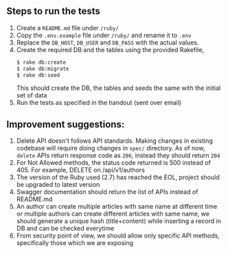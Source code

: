 ## Steps to run the tests

1. Create a `README.md` file under `/ruby/`
2. Copy the `.env.example` file under `/ruby/` and rename it to `.env`
3. Replace the `DB_HOST`, `DB_USER` and `DB_PASS` with the actual values.
4. Create the required DB and the tables using the provided Rakefile,
   ```bash
   $ rake db:create
   $ rake db:migrate
   $ rake db:seed
   ```
   This should create the DB, the tables and seeds the same with the initial set of data
5. Run the tests as specified in the handout (sent over email)

## Improvement suggestions:

1. Delete API doesn't follows API standards. Making changes in existing codebase will require doing changes in `spec/` directory. As of now, `delete` APIs return response code as `200`, instead they should return `204`
1. For Not Allowed methods, the status code returned is 500 instead of 405. For example, DELETE on /api/v1/authors
1. The version of the Ruby used (2.7) has reached the EOL, project should be upgraded to latest version
1. Swagger documentation should return the list of APIs instead of README.md
1. An author can create multiple articles with same name at different time or multiple authors can create
   different articles with same name, we should generate a unique hash (title+content) while inserting a record in DB and can be checked everytime
1. From security point of view, we should allow only specific API methods, specifically those which we are exposing
